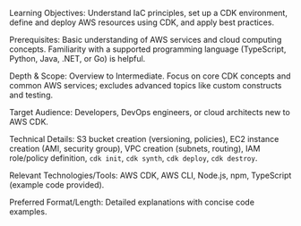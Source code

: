 Learning Objectives: Understand IaC principles, set up a CDK environment, define and deploy AWS resources using CDK, and apply best practices.

Prerequisites: Basic understanding of AWS services and cloud computing concepts. Familiarity with a supported programming language (TypeScript, Python, Java, .NET, or Go) is helpful.

Depth & Scope: Overview to Intermediate. Focus on core CDK concepts and common AWS services; excludes advanced topics like custom constructs and testing.

Target Audience: Developers, DevOps engineers, or cloud architects new to AWS CDK.

Technical Details: S3 bucket creation (versioning, policies), EC2 instance creation (AMI, security group), VPC creation (subnets, routing), IAM role/policy definition, `cdk init`, `cdk synth`, `cdk deploy`, `cdk destroy`.

Relevant Technologies/Tools: AWS CDK, AWS CLI, Node.js, npm, TypeScript (example code provided).

Preferred Format/Length: Detailed explanations with concise code examples.
